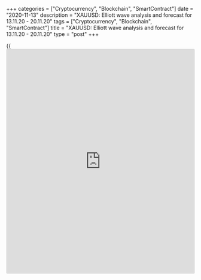 +++
categories = ["Cryptocurrency", "Blockchain", "SmartContract"]
date = "2020-11-13"
description = "XAUUSD: Elliott wave analysis and forecast for 13.11.20 - 20.11.20"
tags = ["Cryptocurrency", "Blockchain", "SmartContract"]
title = "XAUUSD: Elliott wave analysis and forecast for 13.11.20 - 20.11.20"
type = "post"
+++

{{<iframe id="large-banner" src="https://www.bounty.group/#slide=15.0" width="100%" height="600" scrolling="no" style="border: 0px solid rgb(216, 221, 230); border-radius: 3px;">}}

2020-11-13

2020-11-13

XAUUSD: Elliott wave analysis and forecast for 13.11.20 - 20.11.20Alex
Geuta

 **Main scenario:** consider long positions from corrections above the
level of 1848.63 with a target of 2014.94 – 2077.21.

 **Alternative scenario:** breakout and consolidation below the level of
1848.63 will allow the pair to continue declining to the levels of
1762.45 – 1687.37.

 **Analysis:** Presumably, the ascending third wave of larger degree (3)
continues developing on the [daily](https://www.fintecher.org/2020/03/03/forex-trading-daily-strategy/) time frame, with wave 5 of (3) forming
inside. The third wave of smaller degree iii of 5 appears to have formed
on the H4 time frame, and a local correction finished developing in the
form of wave iv of 5. The fifth wave v of 5 started to develop on the H1
time frame, with wave (i) of v formed and a local correction competed in
the form of wave (ii) of v inside. If the presumption is correct, the
pair will resume rising in wave (iii) of v to the levels 2014.94 –
2077.21. The level of 1848.63 is critical in this scenario, as the
breakout will enable the pair to continue declining to the levels of
1762.45 – 1687.37.

* * *

* * *

* * *

P.S. Did you like my article? Share it in social networks: it will be
the best “thank you" :)

Ask me questions and comment below. I’ll be glad to answer your
questions and give necessary explanations.

 **Useful links:**

  * I recommend trying to trade with a reliable broker [here][1]. The system allows you to trade by yourself or copy successful traders from all across the globe.
  * Use my promo-code BLOG for getting deposit bonus 50% on LiteForex platform. Just enter this code in the appropriate field while [depositing][2] your trading account.
  * Telegram chat for traders: <t.me/liteforexengchat>. We are sharing the signals and trading experience
  * Telegram channel with high-quality analytics, Forex reviews, training articles, and other useful things for traders <t.me/liteforex>

## Price chart of XAUUSD in real time mode

The content of this article reflects the author’s opinion and does not
necessarily reflect the official position of LiteForex. The material
published on this page is provided for informational purposes only and
should not be considered as the provision of investment advice for the
purposes of Directive 2004/39/EC.

Rate this article:

{{value}}

( {{count}} {{title}} )

   1. my.liteforex.com/?category=analysts-opinions&slug=xauusd-elliott-wave-analysis-and-forecast-for-131120-201120&openPopup=%2Fregistration%2Fpopup&utm_source=blog&utm_medium=article&utm_campaign=bonus
   2. my.liteforex.com/deposit/?category=analysts-opinions&slug=xauusd-elliott-wave-analysis-and-forecast-for-131120-201120&promo_code=BLOG&utm_source=blog&utm_medium=article&utm_campaign=bonus